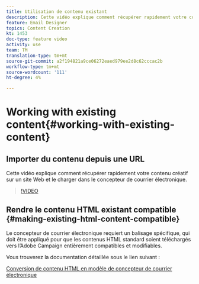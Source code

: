 ```yaml
---
title: Utilisation de contenu existant
description: Cette vidéo explique comment récupérer rapidement votre contenu créatif sur un site Web et le charger dans le concepteur de courrier électronique.
feature: Email Designer
topics: Content Creation
kt: 1453
doc-type: feature video
activity: use
team: TM
translation-type: tm+mt
source-git-commit: a2f194821a9ce06272eaed979ee2d8c62cccac2b
workflow-type: tm+mt
source-wordcount: '111'
ht-degree: 4%

---
```



# Working with existing content{#working-with-existing-content}

## Importer du contenu depuis une URL

Cette vidéo explique comment récupérer rapidement votre contenu créatif sur un site Web et le charger dans le concepteur de courrier électronique.

>[!VIDEO](https://video.tv.adobe.com/v/25926?quality=12)

## Rendre le contenu HTML existant compatible {#making-existing-html-content-compatible}

Le concepteur de courrier électronique requiert un balisage spécifique, qui doit être appliqué pour que les contenus HTML standard soient téléchargés vers l’Adobe Campaign entièrement compatibles et modifiables.

Vous trouverez la documentation détaillée sous le lien suivant :

[Conversion de contenu HTML en modèle de concepteur de courrier électronique](https://docs.adobe.com/content/help/en/campaign-standard/using/designing-content/building-email-content/using-existing-content.html#converting-an-html-content)

